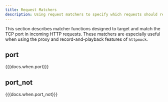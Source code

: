 ```yaml
---
title: Request Matchers
description: Using request matchers to specify which requests should respond. TODO
---
```


This section describes matcher functions designed to target and match the TCP port in incoming HTTP requests.
These matchers are especially useful when using the proxy and record-and-playback features of `httpmock`.

## port
{{{docs.when.port}}}

## port_not
{{{docs.when.port_not}}}
